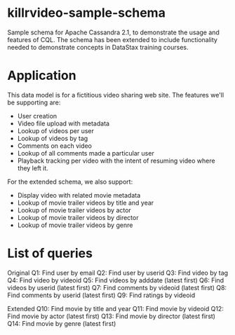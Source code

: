 killrvideo-sample-schema
===============================

Sample schema for Apache Cassandra 2.1, to demonstrate the usage and features of CQL. 
The schema has been extended to include functionality needed to demonstrate concepts in DataStax training courses.

Application
===========

This data model is for a fictitious video sharing web site. The features we'll be supporting are:

 - User creation
 - Video file upload with metadata
 - Lookup of videos per user
 - Lookup of videos by tag
 - Comments on each video
 - Lookup of all comments made a particular user
 - Playback tracking per video with the intent of resuming video where they left it.

For the extended schema, we also support:

 - Display video with related movie metadata
 - Lookup of movie trailer videos by title and year
 - Lookup of movie trailer videos by actor
 - Lookup of movie trailer videos by director
 - Lookup of movie trailer videos by genre


List of queries
======================

Original
Q1: Find user by email
Q2: Find user by userid
Q3: Find video by tag
Q4: Find video by videoid
Q5: Find videos by adddate (latest first)
Q6: Find videos by userid (latest first)
Q7: Find comments by videoid (latest first)
Q8: Find comments by userid (latest first)
Q9: Find ratings by videoid


Extended
Q10: Find movie by title and year
Q11: Find movie by videoid
Q12: Find movie by actor (latest first)
Q13: Find movie by director (latest first)
Q14: Find movie by genre (latest first)
